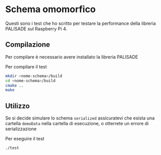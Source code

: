 # Schema omomorfico

Questi sono i test che ho scritto per testare la performance della libreria PALISADE sul Raspberry Pi 4.

## Compilazione
Per compilare è necessario avere installato la libreria PALISADE

Per compilare il test
```bash
mkdir <nome-schema>/build
cd <nome-schema>/build
cmake ..
make
```

## Utilizzo
Se si decide simulare lo schema `serialized` assicuratevi che esista una cartella `demoData` nella cartella di esecuzione, o otterrete un errore di serializzazione

Per eseguire il test
```bash
./test
```